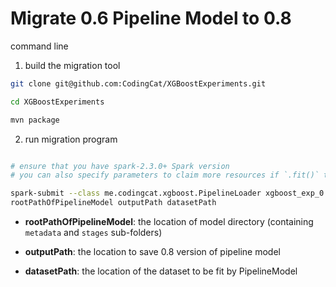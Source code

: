 # Migrate 0.6 Pipeline Model to 0.8

command line 

1. build the migration tool

```bash
git clone git@github.com:CodingCat/XGBoostExperiments.git

cd XGBoostExperiments

mvn package

```

2. run migration program


```bash

# ensure that you have spark-2.3.0+ Spark version
# you can also specify parameters to claim more resources if `.fit()` takes resources

spark-submit --class me.codingcat.xgboost.PipelineLoader xgboost_exp_0.80/target/xgboost_exp_0.80-0.1-SNAPSHOT-jar-with-dependencies.jar \
rootPathOfPipelineModel outputPath datasetPath

```

* <b>rootPathOfPipelineModel</b>: the location of model directory (containing `metadata` and `stages` sub-folders)

* <b>outputPath</b>: the location to save 0.8 version of pipeline model 

* <b>datasetPath</b>: the location of the dataset to be fit by PipelineModel
